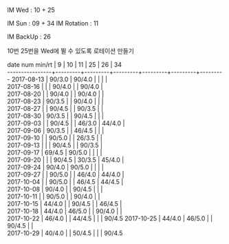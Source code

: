 IM Wed      : 10 + 25

IM Sun      : 09 + 34
IM Rotation : 11    

IM BackUp   : 26 

10번 25번을 Wed에 뛸 수 있도록 로테이션 만들기

date num min/rt |    9    |    10   |    11   |    25   |    26   |    34   
----------------+---------+---------+---------+---------+---------+---------
2017-08-13      |  90/3.0 |  90/4.0 |         |         |         |        
2017-08-16      |         |         |  90/4.0 |         |  90/4.0 |        
2017-08-20      |         |  90/4.0 |         |  90/4.0 |         |        
2017-08-23      |  90/3.5 |         |  90/4.0 |         |         |        
2017-08-27      |         |  90/4.5 |         |  90/3.5 |         |        
2017-08-30      |  90/3.5 |         |  90/4.5 |         |         |        
2017-09-03      |         |  90/4.5 |         |  46/3.0 |  44/4.0 |        
2017-09-06      |  90/3.5 |         |  46/4.5 |         |         |        
2017-09-10      |         |  90/5.0 |         |  26/3.5 |         |        
2017-09-13      |         |         |  90/4.5 |         |  90/3.5 |        
2017-09-17      |  69/4.5 |  90/5.0 |         |         |         |        
2017-09-20      |         |         |  90/4.5 |  30/3.5 |  45/4.0 |        
2017-09-24      |  90/4.0 |  90/5.0 |         |         |         |        
2017-09-27      |         |  90/5.0 |         |  46/4.0 |  44/4.0 |        
2017-10-04      |         |  90/5.0 |         |  46/4.5 |  44/4.5 |        
2017-10-08      |  90/4.0 |         |  90/4.5 |         |         |        
2017-10-11      |         |  90/5.0 |         |  90/4.0 |         |        
2017-10-15      |  44/4.0 |         |  90/4.5 |         |  46/4.5 |        
2017-10-18      |  44/4.0 |  46/5.0 |         |  90/4.0 |         |        
2017-10-22      |  46/4.0 |         |  44/4.5 |         |         |  90/4.5
2017-10-25      |  44/4.0 |  46/5.0 |         |  90/4.5 |         |        
2017-10-29      |  40/4.0 |         |  50/4.5 |         |         |  90/4.5

